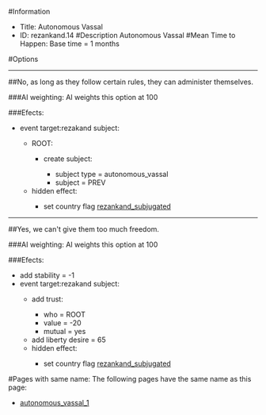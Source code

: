 #Information
 - Title: Autonomous Vassal
 - ID: rezankand.14
#Description
Autonomous Vassal
#Mean Time to Happen:
Base time = 1 months

#Options

___
##No, as long as they follow certain rules, they can administer themselves.

###AI weighting:
AI weights this option at 100


###Efects:<ul><li>event target:rezakand subject:</li><ul><li>ROOT:</li><ul><li>create subject:</li><ul><li>subject type = autonomous_vassal</li><li>subject = PREV</li></ul></ul><li>hidden effect:</li><ul><li>set country flag [rezankand_subjugated](../flags/rezankand_subjugated.md)</li></ul></ul></ul>

___
##Yes, we can't give them too much freedom.

###AI weighting:
AI weights this option at 100


###Efects:<ul><li>add stability = -1</li><li>event target:rezakand subject:</li><ul><li>add trust:</li><ul><li>who = ROOT</li><li>value = -20</li><li>mutual = yes</li></ul><li>add liberty desire = 65</li><li>hidden effect:</li><ul><li>set country flag [rezankand_subjugated](../flags/rezankand_subjugated.md)</li></ul></ul></ul>


#Pages with same name:
The following pages have the same name as this page:
 - [autonomous_vassal_1](autonomous_vassal_1.md)
